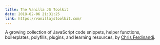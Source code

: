 ```yaml
---
title: The Vanilla JS Toolkit
date: 2018-02-06 21:31:25
link: https://vanillajstoolkit.com/
---
```

A growing collection of JavaScript code snippets, helper functions, boilerplates, polyfills, plugins, and learning resources, by [Chris Ferdinandi](https://gomakethings.com/).
